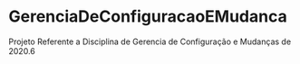 # GerenciaDeConfiguracaoEMudanca
Projeto Referente a Disciplina de Gerencia de Configuração e Mudanças de 2020.6
